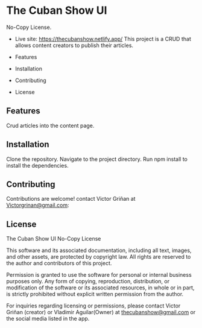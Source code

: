 # The Cuban Show UI
No-Copy License.
- Live site: https://thecubanshow.netlify.app/
This project is a CRUD that allows content creators to publish their articles.

 
- Features
- Installation
- Contributing
- License
## Features
Crud articles into the content page.
## Installation
Clone the repository.
Navigate to the project directory.
Run npm install to install the dependencies.
## Contributing
Contributions are welcome! contact Victor Griñan at Victorgrinan@gmail.com:
## License
The Cuban Show UI No-Copy License

This software and its associated documentation, including all text, images, and other assets, are protected by copyright law. All rights are reserved to the author and contributors of this project.

Permission is granted to use the software for personal or internal business purposes only. Any form of copying, reproduction, distribution, or modification of the software or its associated resources, in whole or in part, is strictly prohibited without explicit written permission from the author.

For inquiries regarding licensing or permissions, please contact Victor Griñan (creator) or Vladimir Aguilar(Owner) at thecubanshow@gmail.com or the social media listed in the app.